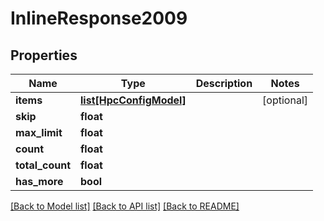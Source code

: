 # InlineResponse2009

## Properties
Name | Type | Description | Notes
------------ | ------------- | ------------- | -------------
**items** | [**list[HpcConfigModel]**](HpcConfigModel.md) |  | [optional] 
**skip** | **float** |  | 
**max_limit** | **float** |  | 
**count** | **float** |  | 
**total_count** | **float** |  | 
**has_more** | **bool** |  | 

[[Back to Model list]](../README.md#documentation-for-models) [[Back to API list]](../README.md#documentation-for-api-endpoints) [[Back to README]](../README.md)

